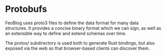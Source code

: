 Protobufs
=========

FeoBlog uses proto3 files to define the data format for many data structures.
It provides a concise binary format which we can sign, as well as an extensible
way to define and extend schemas over time.

The protos/ subdirectory is used both to generate Rust bindings, but also
exposed via the web so that browser-based clients can discover them.